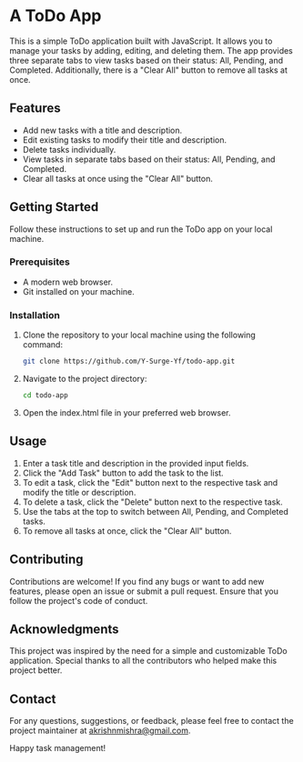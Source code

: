# A ToDo App 

This is a simple ToDo application built with JavaScript. It allows you to manage your tasks by adding, editing, and deleting them. The app provides three separate tabs to view tasks based on their status: All, Pending, and Completed. Additionally, there is a "Clear All" button to remove all tasks at once.

## Features

- Add new tasks with a title and description.
- Edit existing tasks to modify their title and description.
- Delete tasks individually.
- View tasks in separate tabs based on their status: All, Pending, and Completed.
- Clear all tasks at once using the "Clear All" button.

## Getting Started

Follow these instructions to set up and run the ToDo app on your local machine.

### Prerequisites

- A modern web browser.
- Git installed on your machine.

### Installation

1. Clone the repository to your local machine using the following command:

   ```bash
   git clone https://github.com/Y-Surge-Yf/todo-app.git

2. Navigate to the project directory:
   
    ```bash
    cd todo-app
    
3. Open the index.html file in your preferred web browser.

## Usage

1. Enter a task title and description in the provided input fields.
2. Click the "Add Task" button to add the task to the list.
3. To edit a task, click the "Edit" button next to the respective task and modify the title or description.
4. To delete a task, click the "Delete" button next to the respective task.
5. Use the tabs at the top to switch between All, Pending, and Completed tasks.
6. To remove all tasks at once, click the "Clear All" button.

## Contributing

Contributions are welcome! If you find any bugs or want to add new features, please open an issue or submit a pull request. Ensure that you follow the project's code of conduct.


## Acknowledgments

This project was inspired by the need for a simple and customizable ToDo application. Special thanks to all the contributors who helped make this project better.

## Contact

For any questions, suggestions, or feedback, please feel free to contact the project maintainer at akrishnmishra@gmail.com.

Happy task management!
